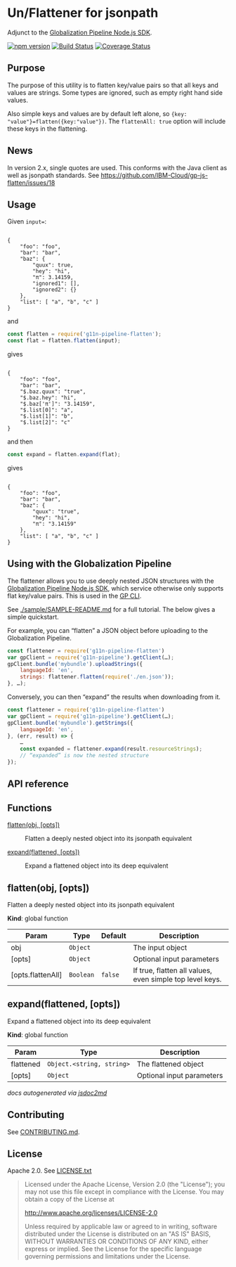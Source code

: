 Un/Flattener for jsonpath
=========================

Adjunct to the
[Globalization Pipeline Node.js SDK](https://github.com/IBM-Cloud/gp-js-client).

[![npm version](https://badge.fury.io/js/g11n-pipeline-flatten.svg)](https://badge.fury.io/js/g11n-pipeline-flatten)
[![Build Status](https://travis-ci.org/srl295/gp-js-flatten.svg?branch=master)](https://travis-ci.org/srl295/gp-js-flatten)
[![Coverage Status](https://coveralls.io/repos/github/srl295/gp-js-flatten/badge.svg)](https://coveralls.io/github/srl295/gp-js-flatten)

Purpose
-------

The purpose of this utility is to flatten key/value pairs so that all keys and values are strings. Some types are ignored, such as empty right hand side values.

Also simple keys and values are by default left alone, so `{key: "value"}=flatten({key:"value"})`.
The `flattenAll: true` option will include these keys in the flattening.

News
----

In version 2.x, single quotes are used. This conforms with the Java client as well as jsonpath standards. See https://github.com/IBM-Cloud/gp-js-flatten/issues/18

Usage
-----

Given `input=`:

<code>
{
    &quot;foo&quot;: &quot;foo&quot;,
    &quot;bar&quot;: &quot;bar&quot;,
    &quot;baz&quot;: {
        &quot;quux&quot;: true,
        &quot;hey&quot;: &quot;hi&quot;,
        &quot;π&quot;: 3.14159,
        &quot;ignored1&quot;: [],
        &quot;ignored2&quot;: {}
    },
    &quot;list&quot;: [ &quot;a&quot;, &quot;b&quot;, &quot;c&quot; ]
}
</code>

and

```js
const flatten = require('g11n-pipeline-flatten');
const flat = flatten.flatten(input);
```

gives

<code>
{
    &quot;foo&quot;: &quot;foo&quot;,
    &quot;bar&quot;: &quot;bar&quot;,
    &quot;$.baz.quux&quot;: &quot;true&quot;,
    &quot;$.baz.hey&quot;: &quot;hi&quot;,
    &quot;$.baz[&#x27;π&#x27;]&quot;: &quot;3.14159&quot;,
    &quot;$.list[0]&quot;: &quot;a&quot;,
    &quot;$.list[1]&quot;: &quot;b&quot;,
    &quot;$.list[2]&quot;: &quot;c&quot;
}
</code>

and then

```js
const expand = flatten.expand(flat);
```

gives


<code>
{
    &quot;foo&quot;: &quot;foo&quot;,
    &quot;bar&quot;: &quot;bar&quot;,
    &quot;baz&quot;: {
        &quot;quux&quot;: &quot;true&quot;,
        &quot;hey&quot;: &quot;hi&quot;,
        &quot;π&quot;: &quot;3.14159&quot;
    },
    &quot;list&quot;: [ &quot;a&quot;, &quot;b&quot;, &quot;c&quot; ]
}
</code>

Using with the Globalization Pipeline
-------------------------------------

The flattener allows you to use deeply nested JSON structures with the [Globalization Pipeline Node.js SDK](https://github.com/IBM-Cloud/gp-js-client), which service otherwise only supports flat key/value pairs. This is used in the [GP CLI](https://github.com/IBM-Cloud/gp-js-cli).

See [./sample/SAMPLE-README.md](./sample/SAMPLE-README.md) for a full tutorial. The below gives a simple quickstart.

For example, you can “flatten” a JSON object before uploading to the Globalization Pipeline.

```js
const flattener = require('g11n-pipeline-flatten')
var gpClient = require('g11n-pipeline').getClient(…);
gpClient.bundle('mybundle').uploadStrings({
    languageId: 'en',
    strings: flattener.flatten(require('./en.json'));
}, …);
```

Conversely, you can then “expand” the results when downloading from it.

```js
const flattener = require('g11n-pipeline-flatten')
var gpClient = require('g11n-pipeline').getClient(…);
gpClient.bundle('mybundle').getStrings({
    languageId: 'en',
}, (err, result) => {
    …
    const expanded = flattener.expand(result.resourceStrings);
    // “expanded” is now the nested structure
});
```





API reference
-------------

## Functions

<dl>
<dt><a href="#flatten">flatten(obj, [opts])</a></dt>
<dd><p>Flatten a deeply nested object into its jsonpath equivalent</p>
</dd>
<dt><a href="#expand">expand(flattened, [opts])</a></dt>
<dd><p>Expand a flattened object into its deep equivalent</p>
</dd>
</dl>

<a name="flatten"></a>

## flatten(obj, [opts])
Flatten a deeply nested object into its jsonpath equivalent

**Kind**: global function  

| Param | Type | Default | Description |
| --- | --- | --- | --- |
| obj | <code>Object</code> |  | The input object |
| [opts] | <code>Object</code> |  | Optional input parameters |
| [opts.flattenAll] | <code>Boolean</code> | <code>false</code> | If true, flatten all values, even simple top level keys. |

<a name="expand"></a>

## expand(flattened, [opts])
Expand a flattened object into its deep equivalent

**Kind**: global function  

| Param | Type | Description |
| --- | --- | --- |
| flattened | <code>Object.&lt;string, string&gt;</code> | The flattened object |
| [opts] | <code>Object</code> | Optional input parameters |


*docs autogenerated via [jsdoc2md](https://github.com/jsdoc2md/jsdoc-to-markdown)*

Contributing
------------

See [CONTRIBUTING.md](CONTRIBUTING.md).

License
-------

Apache 2.0. See [LICENSE.txt](LICENSE.txt)

> Licensed under the Apache License, Version 2.0 (the "License");
> you may not use this file except in compliance with the License.
> You may obtain a copy of the License at
> 
> http://www.apache.org/licenses/LICENSE-2.0
> 
> Unless required by applicable law or agreed to in writing, software
> distributed under the License is distributed on an "AS IS" BASIS,
> WITHOUT WARRANTIES OR CONDITIONS OF ANY KIND, either express or implied.
> See the License for the specific language governing permissions and
> limitations under the License.
